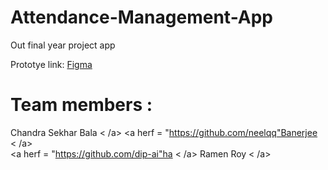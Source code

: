 # Attendance-Management-App
Out final year project app

Prototye link: <a href="https://www.figma.com/file/noRd5ORgXFJHgIDtjcBfLS/Attendance-App_Degisn(Chandra)"> Figma </a>

# Team members :
<a herf = "https://github.com/Chandra-Sekhar-Bala"> Chandra Sekhar Bala < /a>
<a herf = "https://github.com/neelqq"Banerjee < /a>  
<a herf = "https://github.com/dip-ai"ha < /a>
<a herf = "https://github.com/ramenroy"> Ramen Roy < /a>
